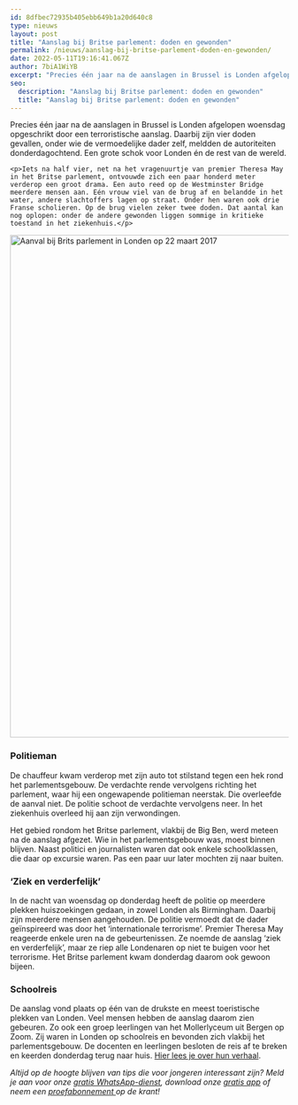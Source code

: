 ```yaml
---
id: 8dfbec72935b405ebb649b1a20d640c8
type: nieuws
layout: post
title: "Aanslag bij Britse parlement: doden en gewonden"
permalink: /nieuws/aanslag-bij-britse-parlement-doden-en-gewonden/
date: 2022-05-11T19:16:41.067Z
author: 7biA1WiYB
excerpt: "Precies één jaar na de aanslagen in Brussel is Londen afgelopen woensdag opgeschrikt door een terroristische aanslag. Daarbij zijn vier doden gevallen, onder wie de vermoedelijke dader zelf, meldden de autoriteiten donderdagochtend. Een grote schok voor Londen én de rest van de wereld.   "
seo:
  description: "Aanslag bij Britse parlement: doden en gewonden"
  title: "Aanslag bij Britse parlement: doden en gewonden"
---
```

Precies één jaar na de aanslagen in Brussel is Londen afgelopen woensdag opgeschrikt door een terroristische aanslag. Daarbij zijn vier doden gevallen, onder wie de vermoedelijke dader zelf, meldden de autoriteiten donderdagochtend. Een grote schok voor Londen én de rest van de wereld.   

    <p>Iets na half vier, net na het vragenuurtje van premier Theresa May in het Britse parlement, ontvouwde zich een paar honderd meter verderop een groot drama. Een auto reed op de Westminster Bridge meerdere mensen aan. Eén vrouw viel van de brug af en belandde in het water, andere slachtoffers lagen op straat. Onder hen waren ook drie Franse scholieren. Op de brug vielen zeker twee doden. Dat aantal kan nog oplopen: onder de andere gewonden liggen sommige in kritieke toestand in het ziekenhuis.</p>
<p><div class="media media-element-container media-default"><div id="file-416390" class="file file-image file-image-jpeg">

        
  
  <div class="content">
    <img alt="Aanval bij Brits parlement in Londen op 22 maart 2017" title="Beeld: EPA" height="908" width="1472" class="media-element file-default" data-delta="1" src="https://original.sevendays.nl/sites/default/files/ANP-50322446.jpg">  </div>

  
</div>
</div>
<h3>Politieman</h3>
<p>De chauffeur kwam verderop met zijn auto tot stilstand tegen een hek rond het parlementsgebouw. De verdachte rende vervolgens richting het parlement, waar hij een ongewapende politieman neerstak. Die overleefde de aanval niet. De politie schoot de verdachte vervolgens neer. In het ziekenhuis overleed hij aan zijn verwondingen.</p>
<p>Het gebied rondom het Britse parlement, vlakbij de Big Ben, werd meteen na de aanslag afgezet. Wie in het parlementsgebouw was, moest binnen blijven. Naast politici en journalisten waren dat ook enkele schoolklassen, die daar op excursie waren. Pas een paar uur later mochten zij naar buiten.</p>
<h3>‘Ziek en verderfelijk’</h3>
<p>In de nacht van woensdag op donderdag heeft de politie op meerdere plekken huiszoekingen gedaan, in zowel Londen als Birmingham. Daarbij zijn meerdere mensen aangehouden. De politie vermoedt dat de dader geïnspireerd was door het ‘internationale terrorisme’. Premier Theresa May reageerde enkele uren na de gebeurtenissen. Ze noemde de aanslag ‘ziek en verderfelijk’, maar ze riep alle Londenaren op niet te buigen voor het terrorisme. Het Britse parlement kwam donderdag daarom ook gewoon bijeen.</p>
<h3>Schoolreis</h3>
<p>De aanslag vond plaats op één van de drukste en meest toeristische plekken van Londen. Veel mensen hebben de aanslag daarom zien gebeuren. Zo ook een groep leerlingen van het Mollerlyceum uit Bergen op Zoom. Zij waren in Londen op schoolreis en bevonden zich vlakbij het parlementsgebouw. De docenten en leerlingen besloten de reis af te breken en keerden donderdag terug naar huis. <a href="https://original.sevendays.nl/nieuws/leerlingen-mollerlyceum-getuige-van-aanslag-londen" target="_blank">Hier lees je over hun verhaal</a>.</p>
<p><em>Altijd op de hoogte blijven van tips die voor jongeren interessant zijn? Meld je aan voor onze <a href="https://original.sevendays.nl/whatsapp">gratis WhatsApp-dienst</a>, download onze <a href="https://original.sevendays.nl/app">gratis app</a> of neem een <a href="https://abonneren.sevendays.nl/abonneren/abonnementen/ae/artikel">proefabonnement </a>op de krant!</em></p>  
